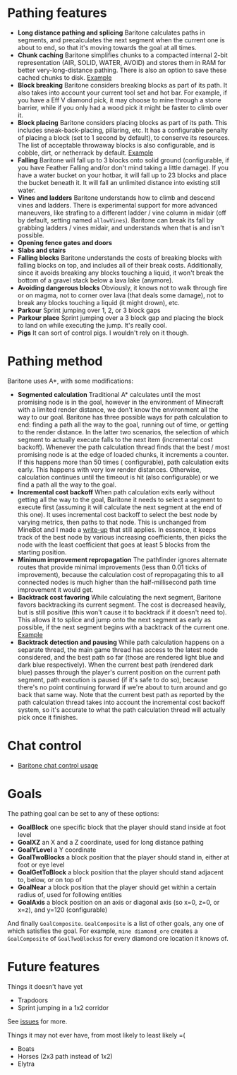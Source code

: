 # Pathing features

- **Long distance pathing and splicing** Baritone calculates paths in segments, and precalculates the next segment when
  the current one is about to end, so that it's moving towards the goal at all times.
- **Chunk caching** Baritone simplifies chunks to a compacted internal 2-bit representation (AIR, SOLID, WATER, AVOID)
  and stores them in RAM for better very-long-distance pathing. There is also an option to save these cached chunks to
  disk. <a href="https://www.youtube.com/watch?v=dyfYKSubhdc">Example</a>
- **Block breaking** Baritone considers breaking blocks as part of its path. It also takes into account your current
  tool set and hot bar. For example, if you have a Eff V diamond pick, it may choose to mine through a stone barrier,
  while if you only had a wood pick it might be faster to climb over it.
- **Block placing** Baritone considers placing blocks as part of its path. This includes sneak-back-placing, pillaring,
  etc. It has a configurable penalty of placing a block (set to 1 second by default), to conserve its resources. The
  list of acceptable throwaway blocks is also configurable, and is cobble, dirt, or netherrack by
  default. <a href="https://www.youtube.com/watch?v=F6FbI1L9UmU">Example</a>
- **Falling** Baritone will fall up to 3 blocks onto solid ground (configurable, if you have Feather Falling and/or
  don't mind taking a little damage). If you have a water bucket on your hotbar, it will fall up to 23 blocks and place
  the bucket beneath it. It will fall an unlimited distance into existing still water.
- **Vines and ladders** Baritone understands how to climb and descend vines and ladders. There is experimental support
  for more advanced maneuvers, like strafing to a different ladder / vine column in midair (off by default, setting
  named `allowVines`). Baritone can break its fall by grabbing ladders / vines midair, and understands when that is and
  isn't possible.
- **Opening fence gates and doors**
- **Slabs and stairs**
- **Falling blocks** Baritone understands the costs of breaking blocks with falling blocks on top, and includes all of
  their break costs. Additionally, since it avoids breaking any blocks touching a liquid, it won't break the bottom of a
  gravel stack below a lava lake (anymore).
- **Avoiding dangerous blocks** Obviously, it knows not to walk through fire or on magma, not to corner over lava (that
  deals some damage), not to break any blocks touching a liquid (it might drown), etc.
- **Parkour** Sprint jumping over 1, 2, or 3 block gaps
- **Parkour place** Sprint jumping over a 3 block gap and placing the block to land on while executing the jump. It's
  really cool.
- **Pigs** It can sort of control pigs. I wouldn't rely on it though.

# Pathing method

Baritone uses A*, with some modifications:

- **Segmented calculation** Traditional A* calculates until the most promising node is in the goal, however in the
  environment of Minecraft with a limited render distance, we don't know the environment all the way to our goal.
  Baritone has three possible ways for path calculation to end: finding a path all the way to the goal, running out of
  time, or getting to the render distance. In the latter two scenarios, the selection of which segment to actually
  execute falls to the next item (incremental cost backoff). Whenever the path calculation thread finds that the best /
  most promising node is at the edge of loaded chunks, it increments a counter. If this happens more than 50 times (
  configurable), path calculation exits early. This happens with very low render distances. Otherwise, calculation
  continues until the timeout is hit (also configurable) or we find a path all the way to the goal.
- **Incremental cost backoff** When path calculation exits early without getting all the way to the goal, Baritone it
  needs to select a segment to execute first (assuming it will calculate the next segment at the end of this one). It
  uses incremental cost backoff to select the best node by varying metrics, then paths to that node. This is unchanged
  from MineBot and I made
  a <a href="https://docs.google.com/document/d/1WVHHXKXFdCR1Oz__KtK8sFqyvSwJN_H4lftkHFgmzlc/edit">write-up</a> that
  still applies. In essence, it keeps track of the best node by various increasing coefficients, then picks the node
  with the least coefficient that goes at least 5 blocks from the starting position.
- **Minimum improvement repropagation** The pathfinder ignores alternate routes that provide minimal improvements (less
  than 0.01 ticks of improvement), because the calculation cost of repropagating this to all connected nodes is much
  higher than the half-millisecond path time improvement it would get.
- **Backtrack cost favoring** While calculating the next segment, Baritone favors backtracking its current segment. The
  cost is decreased heavily, but is still positive (this won't cause it to backtrack if it doesn't need to). This allows
  it to splice and jump onto the next segment as early as possible, if the next segment begins with a backtrack of the
  current one. <a href="https://www.youtube.com/watch?v=CGiMcb8-99Y">Example</a>
- **Backtrack detection and pausing** While path calculation happens on a separate thread, the main game thread has
  access to the latest node considered, and the best path so far (those are rendered light blue and dark blue
  respectively). When the current best path (rendered dark blue) passes through the player's current position on the
  current path segment, path execution is paused (if it's safe to do so), because there's no point continuing forward if
  we're about to turn around and go back that same way. Note that the current best path as reported by the path
  calculation thread takes into account the incremental cost backoff system, so it's accurate to what the path
  calculation thread will actually pick once it finishes.

# Chat control

- [Baritone chat control usage](USAGE.md)

# Goals

The pathing goal can be set to any of these options:

- **GoalBlock** one specific block that the player should stand inside at foot level
- **GoalXZ** an X and a Z coordinate, used for long distance pathing
- **GoalYLevel** a Y coordinate
- **GoalTwoBlocks** a block position that the player should stand in, either at foot or eye level
- **GoalGetToBlock** a block position that the player should stand adjacent to, below, or on top of
- **GoalNear** a block position that the player should get within a certain radius of, used for following entities
- **GoalAxis** a block position on an axis or diagonal axis (so x=0, z=0, or x=z), and y=120 (configurable)

And finally `GoalComposite`. `GoalComposite` is a list of other goals, any one of which satisfies the goal. For
example, `mine diamond_ore` creates a `GoalComposite` of `GoalTwoBlocks`s for every diamond ore location it knows of.

# Future features

Things it doesn't have yet

- Trapdoors
- Sprint jumping in a 1x2 corridor

See <a href="https://github.com/cabaletta/baritone/issues">issues</a> for more.

Things it may not ever have, from most likely to least likely =(

- Boats
- Horses (2x3 path instead of 1x2)
- Elytra
